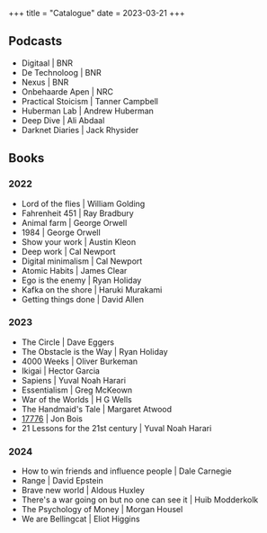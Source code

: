 +++
title = "Catalogue"
date = 2023-03-21
+++

## Podcasts

- Digitaal | BNR
- De Technoloog | BNR
- Nexus | BNR
- Onbehaarde Apen | NRC
- Practical Stoicism | Tanner Campbell
- Huberman Lab | Andrew Huberman 
- Deep Dive | Ali Abdaal 
- Darknet Diaries | Jack Rhysider

## Books

### 2022
- Lord of the flies | William Golding
- Fahrenheit 451 | Ray Bradbury
- Animal farm | George Orwell
- 1984 | George Orwell
- Show your work | Austin Kleon
- Deep work | Cal Newport
- Digital minimalism | Cal Newport
- Atomic Habits | James Clear
- Ego is the enemy | Ryan Holiday
- Kafka on the shore | Haruki Murakami
- Getting things done | David Allen

### 2023
- The Circle | Dave Eggers
- The Obstacle is the Way | Ryan Holiday
- 4000 Weeks | Oliver Burkeman
- Ikigai | Hector Garcia
- Sapiens | Yuval Noah Harari
- Essentialism | Greg McKeown
- War of the Worlds | H G Wells
- The Handmaid's Tale | Margaret Atwood
- [17776](https://www.sbnation.com/a/17776-football) | Jon Bois
- 21 Lessons for the 21st century | Yuval Noah Harari

### 2024

- How to win friends and influence people | Dale Carnegie
- Range | David Epstein
- Brave new world | Aldous Huxley
- There's a war going on but no one can see it | Huib Modderkolk
- The Psychology of Money | Morgan Housel
- We are Bellingcat | Eliot Higgins

